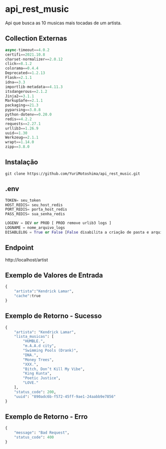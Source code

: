 # api_rest_music

Api que busca as 10 musicas mais tocadas de um artista.

## Collection Externas

```py
async-timeout==4.0.2
certifi==2021.10.8
charset-normalizer==2.0.12
click==8.1.2
colorama==0.4.4
Deprecated==1.2.13
Flask==2.1.1
idna==3.3
importlib-metadata==4.11.3
itsdangerous==2.1.2
Jinja2==3.1.1
MarkupSafe==2.1.1
packaging==21.3
pyparsing==3.0.8
python-dotenv==0.20.0
redis==4.2.2
requests==2.27.1
urllib3==1.26.9
uuid==1.30
Werkzeug==2.1.1
wrapt==1.14.0
zipp==3.8.0
```

## Instalação

```
git clone https://github.com/YuriMotoshima/api_rest_music.git
```

## .env

```py
TOKEN= seu_token
HOST_REDIS= seu_host_redis
PORT_REDIS= porta_host_redis
PASS_REDIS= sua_senha_redis

LOGENV = DEV or PROD [ PROD remove urlib3 logs ]
LOGNAME = nome_arquivo_logs
DISABLELOG = True or False [False disabilita a criação de pasta e arquivo de logs, temos essa opção para utlização em plataformas como Google Cloud Platform, neste caso o logging apenas imprime da tela, sem salvar o log.]
```
## Endpoint

http://localhost/artist
## Exemplo de Valores de Entrada

```py
{
    "artista":"Kendrick Lamar",
    "cache":true
}

```
## Exemplo de Retorno - Sucesso

```py
{
    "artista": "Kendrick Lamar",
    "lista_musicas": [
        "HUMBLE.",
        "​m.A.A.d city",
        "Swimming Pools (Drank)",
        "DNA.",
        "Money Trees",
        "XXX.",
        "Bitch, Don’t Kill My Vibe",
        "King Kunta",
        "Poetic Justice",
        "LOVE."
    ],
    "status_code": 200,
    "uuid": "890adc6b-f572-45ff-9ae1-24aabb9e7856"
}

```
## Exemplo de Retorno - Erro

```py
{
    "message": "Bad Request",
    "status_code": 400
}

```